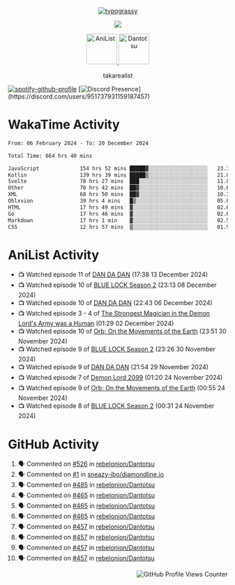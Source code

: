 <div align="center">
<a href="https://github.com/kawarimidoll/typograssy">
    <img alt="typograssy" src="https://typograssy.deno.dev/api?text=%E3%82%B8%E3%83%A7%E3%83%B3%E3%81%A7%E3%81%99%E3%80%82%E3%81%93%E3%82%93%E3%81%AB%E3%81%A1%E3%81%AF%20%20%5E%5E%20sup%20iam%20ibo%20--&&l0=none&l1=82d9d0&l2=027353&l3=038c4c&l4=01402e&bg=none&frame=none&speed=100&comment=">
</a>
</div>
<p align="center">
  <a href="https://skillicons.dev">
    <img src="https://skillicons.dev/icons?i=kotlin,figma,obsidian,androidstudio,vscode,css,html" />
  </a>
</p>

<p align="center">
    <a href="https://anilist.co/user/takarealist112/">
      <img src="https://i.imgur.com/LDvh7Lg.gif" alt="AniList" style="width: 70px; height: auto;">
    </a>
    <a href="https://discord.gg/4HPZ5nAWwM/">
      <img src="https://i.imgur.com/5o3Y9Jb.gif" alt="Dantotsu" style="width: 70px; height: auto;">
    </a>
</p>

<p align="center">
takarealist
</p>

[![spotify-github-profile](https://spotify-github-profile.vercel.app/api/view?uid=216np2gahwfhcjozqmzomew7i&cover_image=true&theme=novatorem&show_offline=true&background_color=121212&interchange=false&bar_color=53b14f&bar_color_cover=true)](https://spotify-github-profile.vercel.app/api/view?uid=216np2gahwfhcjozqmzomew7i&redirect=true)
[![Discord Presence](https://lanyard-profile-readme.vercel.app/api/951737931159187457?theme=dark&bg=Oe1116&animated=false&hideDiscrim=true&borderRadius=30px&idleMessage=currently%20offline...)](https://discord.com/users/951737931159187457)

# WakaTime Activity

<!--START_SECTION:waka-->

```txt
From: 06 February 2024 - To: 20 December 2024

Total Time: 664 hrs 40 mins

JavaScript             154 hrs 52 mins █████▓░░░░░░░░░░░░░░░░░░░   23.30 %
Kotlin                 139 hrs 39 mins █████▒░░░░░░░░░░░░░░░░░░░   21.01 %
Svelte                 78 hrs 27 mins  ███░░░░░░░░░░░░░░░░░░░░░░   11.80 %
Other                  70 hrs 42 mins  ██▓░░░░░░░░░░░░░░░░░░░░░░   10.64 %
XML                    68 hrs 50 mins  ██▓░░░░░░░░░░░░░░░░░░░░░░   10.36 %
Oblxvion               39 hrs 4 mins   █▒░░░░░░░░░░░░░░░░░░░░░░░   05.88 %
HTML                   17 hrs 49 mins  ▓░░░░░░░░░░░░░░░░░░░░░░░░   02.68 %
Go                     17 hrs 46 mins  ▓░░░░░░░░░░░░░░░░░░░░░░░░   02.67 %
Markdown               17 hrs 1 min    ▓░░░░░░░░░░░░░░░░░░░░░░░░   02.56 %
CSS                    12 hrs 57 mins  ▒░░░░░░░░░░░░░░░░░░░░░░░░   01.95 %
```

<!--END_SECTION:waka-->

# AniList Activity

<!-- ANILIST_ACTIVITY:start -->

-   📺 Watched episode 11 of [DAN DA DAN](https://anilist.co/anime/171018) (17:38 13 December 2024)
-   📺 Watched episode 10 of [BLUE LOCK Season 2](https://anilist.co/anime/163146) (23:13 08 December 2024)
-   📺 Watched episode 10 of [DAN DA DAN](https://anilist.co/anime/171018) (22:43 06 December 2024)
-   📺 Watched episode 3 - 4 of [The Strongest Magician in the Demon Lord's Army was a Human](https://anilist.co/anime/173584) (01:29 02 December 2024)
-   📺 Watched episode 10 of [Orb: On the Movements of the Earth](https://anilist.co/anime/151514) (23:51 30 November 2024)
-   📺 Watched episode 9 of [BLUE LOCK Season 2](https://anilist.co/anime/163146) (23:26 30 November 2024)
-   📺 Watched episode 9 of [DAN DA DAN](https://anilist.co/anime/171018) (21:54 29 November 2024)
-   📺 Watched episode 7 of [Demon Lord 2099](https://anilist.co/anime/163135) (01:20 24 November 2024)
-   📺 Watched episode 9 of [Orb: On the Movements of the Earth](https://anilist.co/anime/151514) (00:55 24 November 2024)
-   📺 Watched episode 8 of [BLUE LOCK Season 2](https://anilist.co/anime/163146) (00:31 24 November 2024)

<!-- ANILIST_ACTIVITY:end -->

# GitHub Activity

<!--START_SECTION:activity-->

1. 🗣 Commented on [#526](https://github.com/rebelonion/Dantotsu/pull/526#issuecomment-2481012390) in [rebelonion/Dantotsu](https://github.com/rebelonion/Dantotsu)
2. 🗣 Commented on [#1](https://github.com/sneazy-ibo/diamondline.io/issues/1#issuecomment-2411269955) in [sneazy-ibo/diamondline.io](https://github.com/sneazy-ibo/diamondline.io)
3. 🗣 Commented on [#485](https://github.com/rebelonion/Dantotsu/issues/485#issuecomment-2374839206) in [rebelonion/Dantotsu](https://github.com/rebelonion/Dantotsu)
4. 🗣 Commented on [#465](https://github.com/rebelonion/Dantotsu/issues/465#issuecomment-2257555066) in [rebelonion/Dantotsu](https://github.com/rebelonion/Dantotsu)
5. 🗣 Commented on [#465](https://github.com/rebelonion/Dantotsu/issues/465#issuecomment-2257389149) in [rebelonion/Dantotsu](https://github.com/rebelonion/Dantotsu)
6. 🗣 Commented on [#465](https://github.com/rebelonion/Dantotsu/issues/465#issuecomment-2257388359) in [rebelonion/Dantotsu](https://github.com/rebelonion/Dantotsu)
7. 🗣 Commented on [#457](https://github.com/rebelonion/Dantotsu/issues/457#issuecomment-2256121324) in [rebelonion/Dantotsu](https://github.com/rebelonion/Dantotsu)
8. 🗣 Commented on [#457](https://github.com/rebelonion/Dantotsu/issues/457#issuecomment-2256120426) in [rebelonion/Dantotsu](https://github.com/rebelonion/Dantotsu)
9. 🗣 Commented on [#457](https://github.com/rebelonion/Dantotsu/issues/457#issuecomment-2256119951) in [rebelonion/Dantotsu](https://github.com/rebelonion/Dantotsu)
10. 🗣 Commented on [#457](https://github.com/rebelonion/Dantotsu/issues/457#issuecomment-2256116300) in [rebelonion/Dantotsu](https://github.com/rebelonion/Dantotsu)
<!--END_SECTION:activity-->

<div align="right">
    <img src="https://komarev.com/ghpvc/?username=sneazy-ibo&color=ff6e00&label=Counter&abbreviated=true" alt="GitHub Profile Views Counter">
</div>
